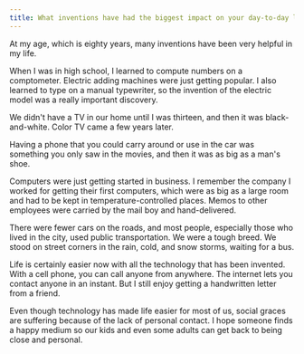 ```yaml
---
title: What inventions have had the biggest impact on your day-to-day life?
---
```


At my age, which is eighty years, many inventions have been very helpful in my life.

When I was in high school, I learned to compute numbers on a comptometer. Electric adding machines were just getting popular. I also learned to type on a manual typewriter, so the invention of the electric model was a really important discovery.

We didn't have a TV in our home until I was thirteen, and then it was black-and-white. Color TV came a few years later.

Having a phone that you could carry around or use in the car was something you only saw in the movies, and then it was as big as a man's shoe.

Computers were just getting started in business. I remember the company I worked for getting their first computers, which were as big as a large room and had to be kept in temperature-controlled places. Memos to other employees were carried by the mail boy and hand-delivered.

There were fewer cars on the roads, and most people, especially those who lived in the city, used public transportation. We were a tough breed. We stood on street corners in the rain, cold, and snow storms, waiting for a bus.

Life is certainly easier now with all the technology that has been invented. With a cell phone, you can call anyone from anywhere. The internet lets you contact anyone in an instant. But I still enjoy getting a handwritten letter from a friend.

Even though technology has made life easier for most of us, social graces are suffering because of the lack of personal contact. I hope someone finds a happy medium so our kids and even some adults can get back to being close and personal.
